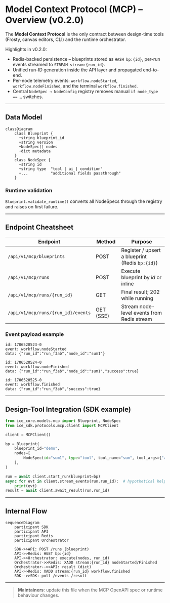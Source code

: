 # Model Context Protocol (MCP) – Overview (v0.2.0)

The **Model Context Protocol** is the only contract between design-time tools (Frosty, canvas editors, CLI) and the runtime orchestrator.

Highlights in v0.2.0:

* Redis-backed persistence – blueprints stored as `HASH bp:{id}`, per-run events streamed to `STREAM stream:{run_id}`.
* Unified run-ID generation inside the API layer and propagated end-to-end.
* Per-node telemetry events: `workflow.nodeStarted`, `workflow.nodeFinished`, and the terminal `workflow.finished`.
* Central `NodeSpec → NodeConfig` registry removes manual `if node_type == …` switches.

---

## Data Model

```mermaid
classDiagram
    class Blueprint {
      +string blueprint_id
      +string version
      +NodeSpec[] nodes
      +dict metadata
    }
    class NodeSpec {
      +string id
      +string type  "tool | ai | condition"
      +...          "additional fields passthrough"
    }
```

### Runtime validation
`Blueprint.validate_runtime()` converts all NodeSpecs through the registry and raises on first failure.

---

## Endpoint Cheatsheet

| Endpoint | Method | Purpose |
|----------|--------|---------|
| `/api/v1/mcp/blueprints` | POST | Register / upsert a blueprint (Redis `bp:{id}`) |
| `/api/v1/mcp/runs` | POST | Execute blueprint by *id* or inline |
| `/api/v1/mcp/runs/{run_id}` | GET | Final result; 202 while running |
| `/api/v1/mcp/runs/{run_id}/events` | GET (SSE) | Stream node-level events from Redis stream |

### Event payload example

```text
id: 1706520523-0
event: workflow.nodeStarted
data: {"run_id":"run_f3ab","node_id":"sum1"}

id: 1706520524-0
event: workflow.nodeFinished
data: {"run_id":"run_f3ab","node_id":"sum1","success":true}

id: 1706520525-0
event: workflow.finished
data: {"run_id":"run_f3ab","success":true}
```

---

## Design-Tool Integration (SDK example)

```python
from ice_core.models.mcp import Blueprint, NodeSpec
from ice_sdk.protocols.mcp.client import MCPClient

client = MCPClient()

bp = Blueprint(
    blueprint_id="demo",
    nodes=[
        NodeSpec(id="sum1", type="tool", tool_name="sum", tool_args={"a": 2, "b": 3}),
    ],
)

run = await client.start_run(blueprint=bp)
async for evt in client.stream_events(run.run_id):  # hypothetical helper
    print(evt)
result = await client.await_result(run.run_id)
```

---

## Internal Flow

```mermaid
sequenceDiagram
    participant SDK
    participant API
    participant Redis
    participant Orchestrator

    SDK->>API: POST /runs (blueprint)
    API->>Redis: HGET bp:{id}
    API->>Orchestrator: execute(nodes, run_id)
    Orchestrator->>Redis: XADD stream:{run_id} nodeStarted/Finished
    Orchestrator-->>API: result (dict)
    API->>Redis: XADD stream:{run_id} workflow.finished
    SDK-->>SDK: poll /events /result
```

---

> **Maintainers**: update this file when the MCP OpenAPI spec or runtime behaviour changes. 